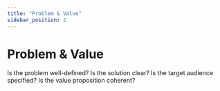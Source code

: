 ```yaml
---
title: "Problem & Value"
sidebar_position: 2
---
```


# Problem & Value

Is the problem well-defined? Is the solution clear? Is the target audience specified? Is the value proposition coherent?